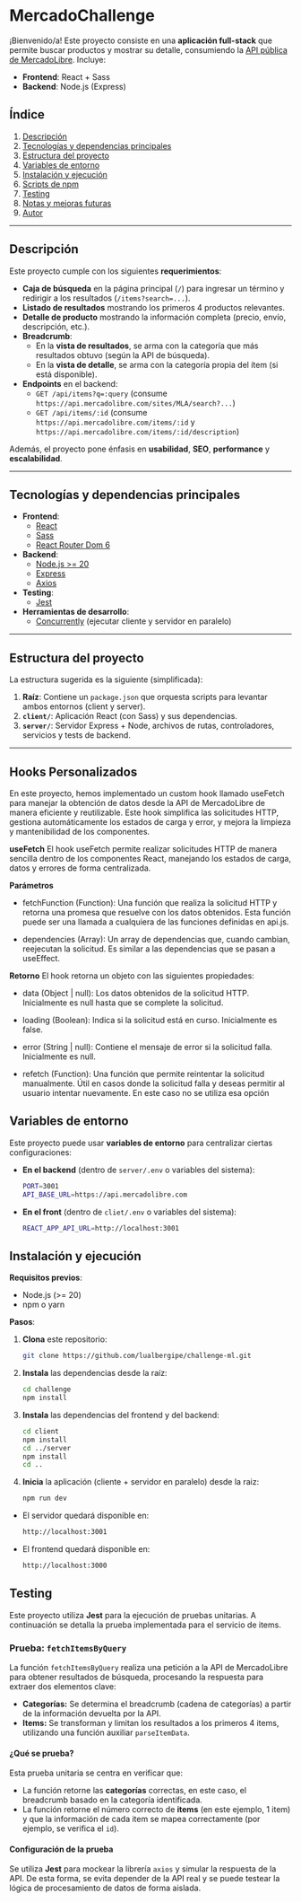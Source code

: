 # MercadoChallenge

¡Bienvenido/a! Este proyecto consiste en una **aplicación full-stack** que permite buscar productos y mostrar su detalle, consumiendo la [API pública de MercadoLibre](https://developers.mercadolibre.com/). Incluye:

- **Frontend**: React + Sass  
- **Backend**: Node.js (Express)

## Índice

1. [Descripción](#descripción)  
2. [Tecnologías y dependencias principales](#tecnologías-y-dependencias-principales)  
3. [Estructura del proyecto](#estructura-del-proyecto)  
4. [Variables de entorno](#variables-de-entorno)  
5. [Instalación y ejecución](#instalación-y-ejecución)  
6. [Scripts de npm](#scripts-de-npm)  
7. [Testing](#testing)  
8. [Notas y mejoras futuras](#notas-y-mejoras-futuras)  
9. [Autor](#autor)  

---

## Descripción

Este proyecto cumple con los siguientes **requerimientos**:

- **Caja de búsqueda** en la página principal (`/`) para ingresar un término y redirigir a los resultados (`/items?search=...`).
- **Listado de resultados** mostrando los primeros 4 productos relevantes.
- **Detalle de producto** mostrando la información completa (precio, envío, descripción, etc.).
- **Breadcrumb**:
  - En la **vista de resultados**, se arma con la categoría que más resultados obtuvo (según la API de búsqueda).
  - En la **vista de detalle**, se arma con la categoría propia del ítem (si está disponible).
- **Endpoints** en el backend:
  - `GET /api/items?q=:query` (consume `https://api.mercadolibre.com/sites/MLA/search?...`)
  - `GET /api/items/:id` (consume `https://api.mercadolibre.com/items/:id` y `https://api.mercadolibre.com/items/:id/description`)

Además, el proyecto pone énfasis en **usabilidad**, **SEO**, **performance** y **escalabilidad**.

---

## Tecnologías y dependencias principales

- **Frontend**:
  - [React](https://reactjs.org/)
  - [Sass](https://sass-lang.com/)  
  - [React Router Dom 6](https://reactrouter.com/en/main)
- **Backend**:
  - [Node.js >= 20](https://nodejs.org/en)
  - [Express](https://expressjs.com/)
  - [Axios](https://axios-http.com/)
- **Testing**:
  - [Jest](https://jestjs.io/)  
- **Herramientas de desarrollo**:
  - [Concurrently](https://www.npmjs.com/package/concurrently) (ejecutar cliente y servidor en paralelo)

---

## Estructura del proyecto

La estructura sugerida es la siguiente (simplificada):


1. **Raíz**: Contiene un `package.json` que orquesta scripts para levantar ambos entornos (client y server).  
2. **`client/`**: Aplicación React (con Sass) y sus dependencias.  
3. **`server/`**: Servidor Express + Node, archivos de rutas, controladores, servicios y tests de backend.

---
## Hooks Personalizados
En este proyecto, hemos implementado un custom hook llamado useFetch para manejar la obtención de datos desde la API de MercadoLibre de manera eficiente y reutilizable. Este hook simplifica las solicitudes HTTP, gestiona automáticamente los estados de carga y error, y mejora la limpieza y mantenibilidad de los componentes.

**useFetch**
El hook useFetch permite realizar solicitudes HTTP de manera sencilla dentro de los componentes React, manejando los estados de carga, datos y errores de forma centralizada.

**Parámetros**
- fetchFunction (Function):
Una función que realiza la solicitud HTTP y retorna una promesa que resuelve con los datos obtenidos. Esta función puede ser una llamada a cualquiera de las funciones definidas en api.js.

-  dependencies (Array):
Un array de dependencias que, cuando cambian, reejecutan la solicitud. Es similar a las dependencias que se pasan a useEffect.

**Retorno**
El hook retorna un objeto con las siguientes propiedades:

- data (Object | null):
Los datos obtenidos de la solicitud HTTP. Inicialmente es null hasta que se complete la solicitud.

- loading (Boolean):
Indica si la solicitud está en curso. Inicialmente es false.

- error (String | null):
Contiene el mensaje de error si la solicitud falla. Inicialmente es null.

- refetch (Function):
Una función que permite reintentar la solicitud manualmente. Útil en casos donde la solicitud falla y deseas permitir al usuario intentar nuevamente. En este caso no se utiliza esa opción 

## Variables de entorno

Este proyecto puede usar **variables de entorno** para centralizar ciertas configuraciones:

- **En el backend** (dentro de `server/.env` o variables del sistema):
  ```bash
  PORT=3001
  API_BASE_URL=https://api.mercadolibre.com

- **En el front** (dentro de `cliet/.env` o variables del sistema):
  ```bash
  REACT_APP_API_URL=http://localhost:3001

## Instalación y ejecución

**Requisitos previos**:
- Node.js (>= 20)
- npm o yarn

**Pasos**:

1. **Clona** este repositorio:
   ```bash
   git clone https://github.com/lualbergipe/challenge-ml.git

2. **Instala** las dependencias desde la raíz:
    ```bash
    cd challenge
    npm install

3. **Instala** las dependencias del frontend y del backend:
    ```bash
    cd client
    npm install
    cd ../server
    npm install
    cd ..

4. **Inicia** la aplicación (cliente + servidor en paralelo) desde la raiz:
    ```bash
    npm run dev

- El servidor quedará disponible en:
    ```bash
    http://localhost:3001

- El frontend quedará disponible en:
    ```bash
    http://localhost:3000


## Testing

Este proyecto utiliza **Jest** para la ejecución de pruebas unitarias. A continuación se detalla la prueba implementada para el servicio de items.

### Prueba: `fetchItemsByQuery`

La función `fetchItemsByQuery` realiza una petición a la API de MercadoLibre para obtener resultados de búsqueda, procesando la respuesta para extraer dos elementos clave:

- **Categorías:** Se determina el breadcrumb (cadena de categorías) a partir de la información devuelta por la API.
- **Items:** Se transforman y limitan los resultados a los primeros 4 items, utilizando una función auxiliar `parseItemData`.

#### ¿Qué se prueba?

Esta prueba unitaria se centra en verificar que:
- La función retorne las **categorías** correctas, en este caso, el breadcrumb basado en la categoría identificada.
- La función retorne el número correcto de **items** (en este ejemplo, 1 item) y que la información de cada item se mapea correctamente (por ejemplo, se verifica el `id`).

#### Configuración de la prueba

Se utiliza **Jest** para mockear la librería `axios` y simular la respuesta de la API. De esta forma, se evita depender de la API real y se puede testear la lógica de procesamiento de datos de forma aislada.
